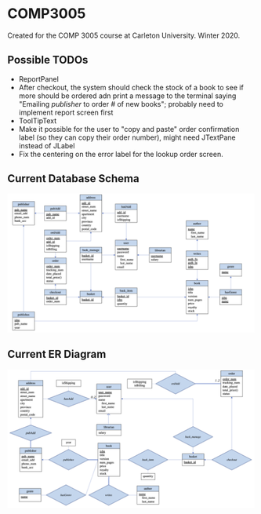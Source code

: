 # COMP3005
Created for the COMP 3005 course at Carleton University. Winter 2020.

## Possible TODOs
- ReportPanel
- After checkout, the system should check the stock of a book to see if more should be ordered adn print a message to the terminal saying "Emailing *publisher* to order # of new books"; probably need to implement report screen first
- ToolTipText
- Make it possible for the user to "copy and paste" order confirmation label (so they can copy their order number), might need JTextPane instead of JLabel
- Fix the centering on the error label for the lookup order screen.

## Current Database Schema
<p style="text-align:right">
<img src="documentation/DB Schema/DB Schema - Project - COMP3005.png" alt="DB Schema">
</p>

## Current ER Diagram
<p style="text-align:right">
<img src="documentation/ER Diagram/ER Diagram - Project - COMP3005.png" alt="ER Diagram">
</p>
